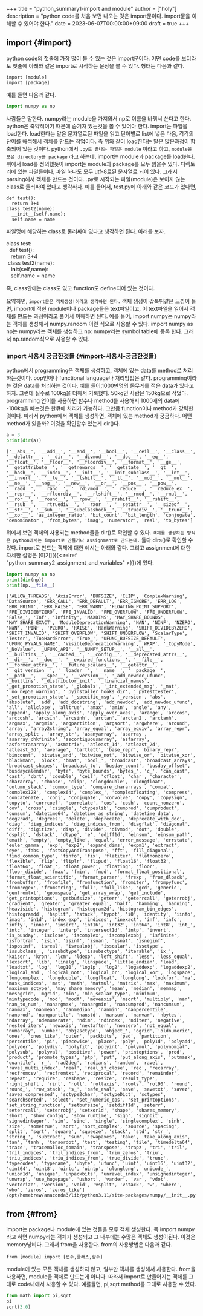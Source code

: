+++
title = "python_summary1-import and module"
author = ["holy"]
description = "python code를 처음 보면 나오는 것은 import문이다. import문을 이해할 수 있어야 한다."
date = 2023-06-07T00:00:00+09:00
draft = true
+++

## import {#import}

python code의 첫줄에 가장 많이 볼 수 있는 것은 import문이다. 어떤
code를 보더라도 첫줄에 아래와 같은 import로 시작하는 문장을 볼 수 있다.
형태는 다음과 같다.

```text
import [module]
import [package]
```

예를 들면 다음과 같다.

```python
import numpy as np
```

사람들은 말한다. numpy라는 module을 가져와서 np로 이름을 바꿔서 쓴다고
한다. python은 축약적이기 때문에 숨겨져 있는것을 볼 수 있어야
한다. import는 파일을 load한다. load한다는 말은 문자열로된 파일을 읽고
단어별로 list에 넣은 다음, 각각의 단어를 해석해서 객체를 만드는
작업이다. 즉 위와 같이 load한다는 말은 많은과정이 함축되어 있는
것이다. python에서 `.py로 끝나는 파일은 module` 이라고 하고, `module을
모은 directory를 package` 라고 하는데, import는 module과 package를
load한다. 위에서 load를 정의했듯이 import는 module과 package를 모두
읽을수 있다. 디렉토리에 있는 파일들이나, 파일 하나도 모두 utf-8로된
문자열로 되어 있다. 그래서 parsing해서 객체를 만드는 것이다. .py로
시작되는 파일(module)은 보이지 않는 class로 둘러싸여 있다고
생각하자. 예를 들어서, test.py에 아래와 같은 코드가 있다면,

```text
def test():
  return 3+4
class test2(name):
  __init__(self,name):
  self.name = name
```

파일명에 해당하는 class로 둘러싸여 있다고 생각하면 된다. 아래를 보자.

<div class="verse">

class test:<br />
&nbsp;&nbsp;def test():<br />
&nbsp;&nbsp;&nbsp;return 3+4<br />
&nbsp;class test2(name):<br />
&nbsp;&nbsp;&nbsp;__init__(self,name):<br />
&nbsp;&nbsp;&nbsp;self.name = name<br />

</div>

즉, class안에는 class도 있고 function도 define되어 있는 것이다.

<div class="important">

요약하면, `import문은 객체생성!이라고 생각하면 된다.` 객체 생성이
갑툭튀같은 느낌이 들면, import에 적힌 module이나 package들은
text파일이고, 이 text파일을 읽어서 객체를 만드는 과정이라고 풀어서
이해하면 된다. 예를 들어, import numpy는 numpy라는 객체를 생성해서
numpy.random 이런 식으로 사용할 수 있다.  import numpy as np는
numpy라는 객체를 생성하고 np: numpy라는 symbol table에 등록 한다.
그래서 np.random식으로 사용할 수 있다.

</div>


### import 사용시 궁금한것들 {#import-사용시-궁금한것들}

python에서 programming은 객체를 생성하고, 객체에 있는 data를 method로
처리하는것이다. oop언어나 functional language나 처리방법은 같다.
programming이라는 것은 data를 처리하는 것이다. 예를 들어,1000만명의
몸무게를 적은 data가 있다고 하자. 그런데 실수로 100kg을 더해서
기록했다.  50kg인 사람은 150kg으로 적었다. programming 언어를 사용하면
함수나 method를 사용해서 1000개의 data에 -100kg을 빼는것은 한큐에
처리가 가능하다. 그만큼 function이나 method가 강력한 것이다. 따라서
python에서 객체를 생성하면, 객체에 있는 method가 궁금하다. 어떤
method가 있을까? 이것을 확인할수 있는게 dir()다.

```python
a = 3
print(dir(a))
```

```text
['__abs__', '__add__', '__and__', '__bool__', '__ceil__', '__class__', '__delattr__', '__dir__', '__divmod__', '__doc__', '__eq__', '__float__', '__floor__', '__floordiv__', '__format__', '__ge__', '__getattribute__', '__getnewargs__', '__getstate__', '__gt__', '__hash__', '__index__', '__init__', '__init_subclass__', '__int__', '__invert__', '__le__', '__lshift__', '__lt__', '__mod__', '__mul__', '__ne__', '__neg__', '__new__', '__or__', '__pos__', '__pow__', '__radd__', '__rand__', '__rdivmod__', '__reduce__', '__reduce_ex__', '__repr__', '__rfloordiv__', '__rlshift__', '__rmod__', '__rmul__', '__ror__', '__round__', '__rpow__', '__rrshift__', '__rshift__', '__rsub__', '__rtruediv__', '__rxor__', '__setattr__', '__sizeof__', '__str__', '__sub__', '__subclasshook__', '__truediv__', '__trunc__', '__xor__', 'as_integer_ratio', 'bit_count', 'bit_length', 'conjugate', 'denominator', 'from_bytes', 'imag', 'numerator', 'real', 'to_bytes']
```

위에서 보면 객체의 사용되는 method들을 dir()로 확인할 수 있다. `객체를
생성하는 방식은 python에서는 import로 만들거나 assignment로 만드는데.`
둘다 dirs()로 확인할 수 있다. import로 만드는 객체에 대한 예시는
아래와 같다. 그리고 assignment에 대한 자세한 설명은 [여기]({{< relref "python_summary2_assignment_and_variables" >}})에 있다.

```python
import numpy as np
print(dir(np))
print(np.__file__)
```

```text
['ALLOW_THREADS', 'AxisError', 'BUFSIZE', 'CLIP', 'ComplexWarning', 'DataSource', 'ERR_CALL', 'ERR_DEFAULT', 'ERR_IGNORE', 'ERR_LOG', 'ERR_PRINT', 'ERR_RAISE', 'ERR_WARN', 'FLOATING_POINT_SUPPORT', 'FPE_DIVIDEBYZERO', 'FPE_INVALID', 'FPE_OVERFLOW', 'FPE_UNDERFLOW', 'False_', 'Inf', 'Infinity', 'MAXDIMS', 'MAY_SHARE_BOUNDS', 'MAY_SHARE_EXACT', 'ModuleDeprecationWarning', 'NAN', 'NINF', 'NZERO', 'NaN', 'PINF', 'PZERO', 'RAISE', 'RankWarning', 'SHIFT_DIVIDEBYZERO', 'SHIFT_INVALID', 'SHIFT_OVERFLOW', 'SHIFT_UNDERFLOW', 'ScalarType', 'Tester', 'TooHardError', 'True_', 'UFUNC_BUFSIZE_DEFAULT', 'UFUNC_PYVALS_NAME', 'VisibleDeprecationWarning', 'WRAP', '_CopyMode', '_NoValue', '_UFUNC_API', '__NUMPY_SETUP__', '__all__', '__builtins__', '__cached__', '__config__', '__deprecated_attrs__', '__dir__', '__doc__', '__expired_functions__', '__file__', '__former_attrs__', '__future_scalars__', '__getattr__', '__git_version__', '__loader__', '__name__', '__package__', '__path__', '__spec__', '__version__', '_add_newdoc_ufunc', '_builtins', '_distributor_init', '_financial_names', '_get_promotion_state', '_globals', '_int_extended_msg', '_mat', '_no_nep50_warning', '_pyinstaller_hooks_dir', '_pytesttester', '_set_promotion_state', '_specific_msg', '_version', 'abs', 'absolute', 'add', 'add_docstring', 'add_newdoc', 'add_newdoc_ufunc', 'all', 'allclose', 'alltrue', 'amax', 'amin', 'angle', 'any', 'append', 'apply_along_axis', 'apply_over_axes', 'arange', 'arccos', 'arccosh', 'arcsin', 'arcsinh', 'arctan', 'arctan2', 'arctanh', 'argmax', 'argmin', 'argpartition', 'argsort', 'argwhere', 'around', 'array', 'array2string', 'array_equal', 'array_equiv', 'array_repr', 'array_split', 'array_str', 'asanyarray', 'asarray', 'asarray_chkfinite', 'ascontiguousarray', 'asfarray', 'asfortranarray', 'asmatrix', 'atleast_1d', 'atleast_2d', 'atleast_3d', 'average', 'bartlett', 'base_repr', 'binary_repr', 'bincount', 'bitwise_and', 'bitwise_not', 'bitwise_or', 'bitwise_xor', 'blackman', 'block', 'bmat', 'bool_', 'broadcast', 'broadcast_arrays', 'broadcast_shapes', 'broadcast_to', 'busday_count', 'busday_offset', 'busdaycalendar', 'byte', 'byte_bounds', 'bytes_', 'c_', 'can_cast', 'cast', 'cbrt', 'cdouble', 'ceil', 'cfloat', 'char', 'character', 'chararray', 'choose', 'clip', 'clongdouble', 'clongfloat', 'column_stack', 'common_type', 'compare_chararrays', 'compat', 'complex128', 'complex64', 'complex_', 'complexfloating', 'compress', 'concatenate', 'conj', 'conjugate', 'convolve', 'copy', 'copysign', 'copyto', 'corrcoef', 'correlate', 'cos', 'cosh', 'count_nonzero', 'cov', 'cross', 'csingle', 'ctypeslib', 'cumprod', 'cumproduct', 'cumsum', 'datetime64', 'datetime_as_string', 'datetime_data', 'deg2rad', 'degrees', 'delete', 'deprecate', 'deprecate_with_doc', 'diag', 'diag_indices', 'diag_indices_from', 'diagflat', 'diagonal', 'diff', 'digitize', 'disp', 'divide', 'divmod', 'dot', 'double', 'dsplit', 'dstack', 'dtype', 'e', 'ediff1d', 'einsum', 'einsum_path', 'emath', 'empty', 'empty_like', 'equal', 'error_message', 'errstate', 'euler_gamma', 'exp', 'exp2', 'expand_dims', 'expm1', 'extract', 'eye', 'fabs', 'fastCopyAndTranspose', 'fft', 'fill_diagonal', 'find_common_type', 'finfo', 'fix', 'flatiter', 'flatnonzero', 'flexible', 'flip', 'fliplr', 'flipud', 'float16', 'float32', 'float64', 'float_', 'float_power', 'floating', 'floor', 'floor_divide', 'fmax', 'fmin', 'fmod', 'format_float_positional', 'format_float_scientific', 'format_parser', 'frexp', 'from_dlpack', 'frombuffer', 'fromfile', 'fromfunction', 'fromiter', 'frompyfunc', 'fromregex', 'fromstring', 'full', 'full_like', 'gcd', 'generic', 'genfromtxt', 'geomspace', 'get_array_wrap', 'get_include', 'get_printoptions', 'getbufsize', 'geterr', 'geterrcall', 'geterrobj', 'gradient', 'greater', 'greater_equal', 'half', 'hamming', 'hanning', 'heaviside', 'histogram', 'histogram2d', 'histogram_bin_edges', 'histogramdd', 'hsplit', 'hstack', 'hypot', 'i0', 'identity', 'iinfo', 'imag', 'in1d', 'index_exp', 'indices', 'inexact', 'inf', 'info', 'infty', 'inner', 'insert', 'int16', 'int32', 'int64', 'int8', 'int_', 'intc', 'integer', 'interp', 'intersect1d', 'intp', 'invert', 'is_busday', 'isclose', 'iscomplex', 'iscomplexobj', 'isfinite', 'isfortran', 'isin', 'isinf', 'isnan', 'isnat', 'isneginf', 'isposinf', 'isreal', 'isrealobj', 'isscalar', 'issctype', 'issubclass_', 'issubdtype', 'issubsctype', 'iterable', 'ix_', 'kaiser', 'kron', 'lcm', 'ldexp', 'left_shift', 'less', 'less_equal', 'lexsort', 'lib', 'linalg', 'linspace', 'little_endian', 'load', 'loadtxt', 'log', 'log10', 'log1p', 'log2', 'logaddexp', 'logaddexp2', 'logical_and', 'logical_not', 'logical_or', 'logical_xor', 'logspace', 'longcomplex', 'longdouble', 'longfloat', 'longlong', 'lookfor', 'ma', 'mask_indices', 'mat', 'math', 'matmul', 'matrix', 'max', 'maximum', 'maximum_sctype', 'may_share_memory', 'mean', 'median', 'memmap', 'meshgrid', 'mgrid', 'min', 'min_scalar_type', 'minimum', 'mintypecode', 'mod', 'modf', 'moveaxis', 'msort', 'multiply', 'nan', 'nan_to_num', 'nanargmax', 'nanargmin', 'nancumprod', 'nancumsum', 'nanmax', 'nanmean', 'nanmedian', 'nanmin', 'nanpercentile', 'nanprod', 'nanquantile', 'nanstd', 'nansum', 'nanvar', 'nbytes', 'ndarray', 'ndenumerate', 'ndim', 'ndindex', 'nditer', 'negative', 'nested_iters', 'newaxis', 'nextafter', 'nonzero', 'not_equal', 'numarray', 'number', 'obj2sctype', 'object_', 'ogrid', 'oldnumeric', 'ones', 'ones_like', 'outer', 'packbits', 'pad', 'partition', 'percentile', 'pi', 'piecewise', 'place', 'poly', 'poly1d', 'polyadd', 'polyder', 'polydiv', 'polyfit', 'polyint', 'polymul', 'polynomial', 'polysub', 'polyval', 'positive', 'power', 'printoptions', 'prod', 'product', 'promote_types', 'ptp', 'put', 'put_along_axis', 'putmask', 'quantile', 'r_', 'rad2deg', 'radians', 'random', 'ravel', 'ravel_multi_index', 'real', 'real_if_close', 'rec', 'recarray', 'recfromcsv', 'recfromtxt', 'reciprocal', 'record', 'remainder', 'repeat', 'require', 'reshape', 'resize', 'result_type', 'right_shift', 'rint', 'roll', 'rollaxis', 'roots', 'rot90', 'round', 'round_', 'row_stack', 's_', 'safe_eval', 'save', 'savetxt', 'savez', 'savez_compressed', 'sctype2char', 'sctypeDict', 'sctypes', 'searchsorted', 'select', 'set_numeric_ops', 'set_printoptions', 'set_string_function', 'setbufsize', 'setdiff1d', 'seterr', 'seterrcall', 'seterrobj', 'setxor1d', 'shape', 'shares_memory', 'short', 'show_config', 'show_runtime', 'sign', 'signbit', 'signedinteger', 'sin', 'sinc', 'single', 'singlecomplex', 'sinh', 'size', 'sometrue', 'sort', 'sort_complex', 'source', 'spacing', 'split', 'sqrt', 'square', 'squeeze', 'stack', 'std', 'str_', 'string_', 'subtract', 'sum', 'swapaxes', 'take', 'take_along_axis', 'tan', 'tanh', 'tensordot', 'test', 'testing', 'tile', 'timedelta64', 'trace', 'tracemalloc_domain', 'transpose', 'trapz', 'tri', 'tril', 'tril_indices', 'tril_indices_from', 'trim_zeros', 'triu', 'triu_indices', 'triu_indices_from', 'true_divide', 'trunc', 'typecodes', 'typename', 'ubyte', 'ufunc', 'uint', 'uint16', 'uint32', 'uint64', 'uint8', 'uintc', 'uintp', 'ulonglong', 'unicode_', 'union1d', 'unique', 'unpackbits', 'unravel_index', 'unsignedinteger', 'unwrap', 'use_hugepage', 'ushort', 'vander', 'var', 'vdot', 'vectorize', 'version', 'void', 'vsplit', 'vstack', 'w', 'where', 'who', 'zeros', 'zeros_like']
/opt/homebrew/anaconda3/lib/python3.11/site-packages/numpy/__init__.py
```


## from {#from}

import는 package나 module에 있는 것들을 모두 객체 생성한다. 즉 import
numpy라고 하면 numpy라는 객체가 생성되고 그 내부에는 수많은 객체도
생성이된다. 이것은 memory낭비다. 그래서 from을 사용한다. from의
사용방법은 다음과 같다.

```text
from [module] import [변수,클래스,함수]
```

module에 있는 모든 객체를 생성하지 않고, 일부만 객체를 생성해서
사용한다. from을 사용하면, module을 객체로 만드는게 아니다. 따라서
import로 만들어지는 객체를 그대로 code내에서 사용할 수 있다. 예를들면,
pi,sqrt method를 그대로 사용할 수 있다.

```python
from math import pi,sqrt
pi
sqrt(3.0)
```
